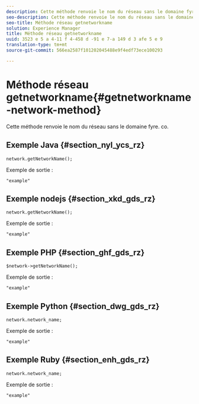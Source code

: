 ```yaml
---
description: Cette méthode renvoie le nom du réseau sans le domaine fyre. co.
seo-description: Cette méthode renvoie le nom du réseau sans le domaine fyre. co.
seo-title: Méthode réseau getnetworkname
solution: Experience Manager
title: Méthode réseau getnetworkname
uuid: 3523 e 5 a 4-11 f 4-458 d -91 e 7-a 149 d 3 afe 5 e 9
translation-type: tm+mt
source-git-commit: 566ea2587f101202045488e9f4edf73ece100293

---
```



# Méthode réseau getnetworkname{#getnetworkname-network-method}

Cette méthode renvoie le nom du réseau sans le domaine fyre. co.

## Exemple Java {#section_nyl_ycs_rz}

```
network.getNetworkName();
```

Exemple de sortie :

```
"example" 
```

## Exemple nodejs {#section_xkd_gds_rz}

```
network.getNetworkName();
```

Exemple de sortie :

```
"example" 
```

## Exemple PHP {#section_ghf_gds_rz}

```
$network->getNetworkName(); 
```

Exemple de sortie :

```
"example" 
```

## Exemple Python {#section_dwg_gds_rz}

```
network.network_name; 
```

Exemple de sortie :

```
"example" 
```

## Exemple Ruby {#section_enh_gds_rz}

```
network.network_name; 
```

Exemple de sortie :

```
"example" 
```

